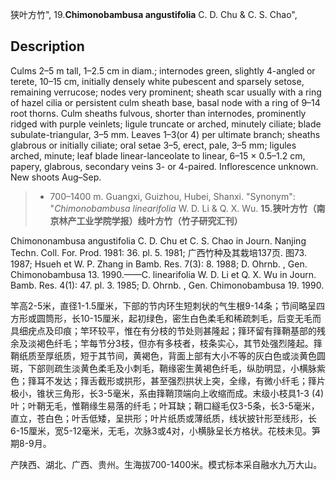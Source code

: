 狭叶方竹",
19.**Chimonobambusa angustifolia** C. D. Chu & C. S. Chao",

## Description
Culms 2–5 m tall, 1–2.5 cm in diam.; internodes green, slightly 4-angled or terete, 10–15 cm, initially densely white pubescent and sparsely setose, remaining verrucose; nodes very prominent; sheath scar usually with a ring of hazel cilia or persistent culm sheath base, basal node with a ring of 9–14 root thorns. Culm sheaths fulvous, shorter than internodes, prominently ridged with purple veinlets; ligule truncate or arched, minutely ciliate; blade subulate-triangular, 3–5 mm. Leaves 1–3(or 4) per ultimate branch; sheaths glabrous or initially ciliate; oral setae 3–5, erect, pale, 3–5 mm; ligules arched, minute; leaf blade linear-lanceolate to linear, 6–15 × 0.5–1.2 cm, papery, glabrous, secondary veins 3- or 4-paired. Inflorescence unknown. New shoots Aug–Sep.

> * 700–1400 m. Guangxi, Guizhou, Hubei, Shanxi.
  "Synonym": "*Chimonobambusa linearifolia* W. D. Li &amp; Q. X. Wu.
**15.狭叶方竹（南京林产工业学院学报）线叶方竹（竹子研究汇刊）**

Chimononambusa angustifolia C. D. Chu et C. S. Chao in Journ. Nanjing Techn. Coll. For. Prod. 1981: 36. pl. 5. 1981; 广西竹种及其栽培137页. 图73. 1987; Hsueh et W. P. Zhang in Bamb. Res. 7(3): 8. 1988; D. Ohrnb. , Gen. Chimonobambusa 13. 1990.——C. linearifolia W. D. Li et Q. X. Wu in Journ. Bamb. Res. 4(1): 47. pl. 3. 1985; D. Ohrnb. , Gen. Chimonobambusa 19. 1990.

竿高2-5米，直径1-1.5厘米，下部的节内环生短刺状的气生根9-14条；节间略呈四方形或圆筒形，长10-15厘米，起初绿色，密生白色柔毛和稀疏刺毛，后变无毛而具细疣点及印痕；竿环较平，惟在有分枝的节处则甚隆起；箨环留有箨鞘基部的残余及淡褐色纤毛；竿每节分3枝，但亦有多枝者，枝条实心，其节处强烈隆起。箨鞘纸质至厚纸质，短于其节间，黄褐色，背面上部有大小不等的灰白色或淡黄色圆斑，下部则疏生淡黄色柔毛及小刺毛，鞘缘密生黄褐色纤毛，纵肋明显，小横脉紫色；箨耳不发达；箨舌截形或拱形，甚至强烈拱状上突，全缘，有微小纤毛；箨片极小，锥状三角形，长3-5毫米，系由箨鞘顶端向上收缩而成。末级小枝具1-3 (4)叶；叶鞘无毛，惟鞘缘生易落的纤毛；叶耳缺；鞘口繸毛仅3-5条，长3-5毫米，直立，苍白色；叶舌低矮，呈拱形；叶片纸质或薄纸质，线状披针形至线形，长6-15厘米，宽5-12毫米，无毛，次脉3或4对，小横脉呈长方格状。花枝未见。笋期8-9月。

产陕西、湖北、广西、贵州。生海拔700-1400米。模式标本采自融水九万大山。

